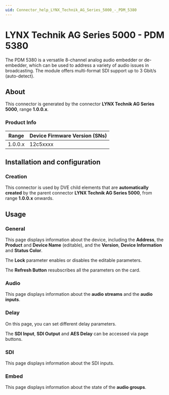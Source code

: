 ```yaml
---
uid: Connector_help_LYNX_Technik_AG_Series_5000_-_PDM_5380
---
```


# LYNX Technik AG Series 5000 - PDM 5380

The PDM 5380 is a versatile 8-channel analog audio embedder or de-embedder, which can be used to address a variety of audio issues in broadcasting. The module offers multi-format SDI support up to 3 Gbit/s (auto-detect).

## About

This connector is generated by the connector **LYNX Technik AG Series 5000**, range **1.0.0.x**.

### Product Info

| **Range** | **Device Firmware Version (SNs)** |
|------------------|-----------------------------------|
| 1.0.0.x          | 12c5xxxx                          |

## Installation and configuration

### Creation

This connector is used by DVE child elements that are **automatically created** by the parent connector **LYNX Technik AG Series 5000**, from range **1.0.0.x** onwards.

## Usage

### General

This page displays information about the device, including the **Address**, the **Product** and **Device Name** (editable), and the **Version**, **Device Information** and **Status Color**.

The **Lock** parameter enables or disables the editable parameters.

The **Refresh Button** resubscribes all the parameters on the card.

### Audio

This page displays information about the **audio streams** and the **audio inputs**.

### Delay

On this page, you can set different delay parameters.

The **SDI Input**, **SDI Output** and **AES Delay** can be accessed via page buttons.

### SDI

This page displays information about the SDI inputs.

### Embed

This page displays information about the state of the **audio groups**.
